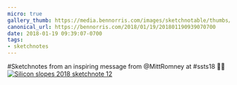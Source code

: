 ```yaml
---
micro: true
gallery_thumb: https://media.bennorris.com/images/sketchnotable/thumbs/silicon-slopes-2018-sketchnote-12.jpg
canonical_url: https://bennorris.com/2018/01/19/201801190939070700
date: 2018-01-19 09:39:07-0700
tags:
- sketchnotes
---
```


#Sketchnotes from an inspiring message from @MittRomney at #ssts18 ✍🏼 [![Silicon slopes 2018 sketchnote 12](https://media.bennorris.com/images/sketchnotable/silicon-slopes-2018/silicon-slopes-2018-sketchnote-12.jpg)](https://media.bennorris.com/images/sketchnotable/silicon-slopes-2018/silicon-slopes-2018-sketchnote-12.jpg)